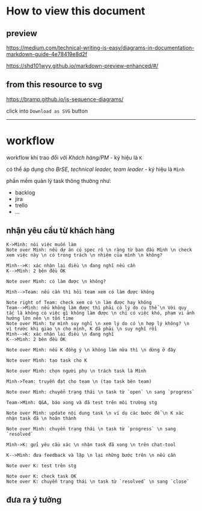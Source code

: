 # How to view this document

## preview

https://medium.com/technical-writing-is-easy/diagrams-in-documentation-markdown-guide-4e78419e8d2f

https://shd101wyy.github.io/markdown-preview-enhanced/#/

## from this resource to svg
https://bramp.github.io/js-sequence-diagrams/

click into `Download as SVG` button

---

# workflow

workflow khi trao đổi với *Khách hàng/PM* - ký hiệu là `K`

có thể áp dụng cho *BrSE, technical leader, team leader* - ký hiệu là `Mình`

phần mềm quản lý task thông thường như:
- backlog
- jira
- trello
- ...

## nhận yêu cầu từ khách hàng

```sequence
K->Mình: nói việc muốn làm
Note over Mình: nếu dự án có spec rõ \n ràng từ ban đầu Mình \n check xem việc này \n có trong trách \n nhiệm của mình \n không?

Mình-->K: xác nhận lại điều \n đang nghĩ nếu cần
K-->Mình: 2 bên đều OK

Note over Mình: có làm được \n không?

Mình-->Team: nếu cần thì hỏi team xem có làm được không

Note right of Team: check xem có \n làm được hay không
Team-->Mình: nếu không làm được thì phải có lý do cụ thể \n Với quy tắc là không có việc gì không làm được \n chỉ có việc khó, phạm vi ảnh hưởng lớn nên \n tốn time
Note over Mình: tự mình suy nghĩ \n xem lý do có \n hợp lý không? \n vì trước khi giao \n cho mình, K đã phải \n suy nghĩ rồi
Mình-->K: xác nhận lại điều \n đang nghĩ
K-->Mình: 2 bên đều OK

Note over Mình: nếu K đồng ý \n không làm nữa thì \n dừng ở đây

Note over Mình: tạo task cho K

Note over Mình: chọn người phụ \n trách task là Mình

Mình->Team: truyền đạt cho team \n (tạo task bên team)

Note over Mình: chuyển trạng thái \n task từ `open` \n sang `progress`

Team->Mình: Q&A, báo xong và đã test trên môi trường stg

Note over Mình: update nội dung task \n ví dụ các bước để \n K xác nhận task đã \n hoàn thành

Note over Mình: chuyển trạng thái \n task từ `progress` \n sang `resolved`

Mình->K: gửi yêu cầu xác \n nhận task đã xong \n trên chat-tool

K-->Mình: đưa feedback và lặp \n lại những bước trên \n nếu cần

Note over K: test trên stg

Note over K: check task OK
Note over K: chuyển trạng thái \n task từ `resolved` \n sang `close`

```

## đưa ra ý tưởng

```sequence
```
